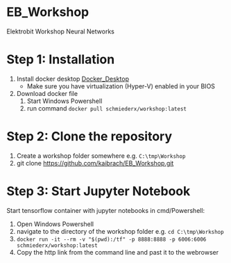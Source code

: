 # EB_Workshop
Elektrobit Workshop Neural Networks

# Step 1: Installation
1. Install docker desktop [Docker_Desktop](https://desktop.docker.com/win/stable/Docker%20Desktop%20Installer.exe)
   * Make sure you have virtualization (Hyper-V) enabled in your BIOS
2. Download docker file
   1. Start Windows Powershell
   2. run command `docker pull schmiederx/workshop:latest`

# Step 2: Clone the repository
1. Create a workshop folder somewhere e.g. `C:\tmp\Workshop`
2. git clone https://github.com/kaibrach/EB_Workshop.git

# Step 3: Start Jupyter Notebook 
Start tensorflow container with jupyter notebooks in cmd/Powershell:
1. Open Windows Powershell
2. navigate to the directory of the workshop folder e.g. `cd C:\tmp\Workshop`
3. `docker run -it --rm -v "$(pwd):/tf" -p 8888:8888 -p 6006:6006 schmiederx/workshop:latest`
4. Copy the http link from the command line and past it to the webrowser
